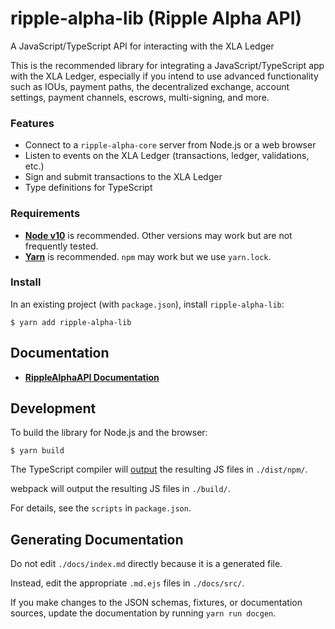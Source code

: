 # ripple-alpha-lib (Ripple Alpha API)

A JavaScript/TypeScript API for interacting with the XLA Ledger

This is the recommended library for integrating a JavaScript/TypeScript app with the XLA Ledger, especially if you intend to use advanced functionality such as IOUs, payment paths, the decentralized exchange, account settings, payment channels, escrows, multi-signing, and more.

### Features

+ Connect to a `ripple-alpha-core` server from Node.js or a web browser
+ Listen to events on the XLA Ledger (transactions, ledger, validations, etc.)
+ Sign and submit transactions to the XLA Ledger
+ Type definitions for TypeScript

### Requirements

+ **[Node v10](https://nodejs.org/)** is recommended. Other versions may work but are not frequently tested.
+ **[Yarn](https://yarnpkg.com/)** is recommended. `npm` may work but we use `yarn.lock`.

### Install

In an existing project (with `package.json`), install `ripple-alpha-lib`:
```
$ yarn add ripple-alpha-lib
```
## Documentation
+ **[RippleAlphaAPI Documentation](./docs/index.md)**

## Development

To build the library for Node.js and the browser:
```
$ yarn build
```

The TypeScript compiler will [output](./tsconfig.json#L7) the resulting JS files in `./dist/npm/`.

webpack will output the resulting JS files in `./build/`.

For details, see the `scripts` in `package.json`.

## Generating Documentation

Do not edit `./docs/index.md` directly because it is a generated file.

Instead, edit the appropriate `.md.ejs` files in `./docs/src/`.

If you make changes to the JSON schemas, fixtures, or documentation sources, update the documentation by running `yarn run docgen`.